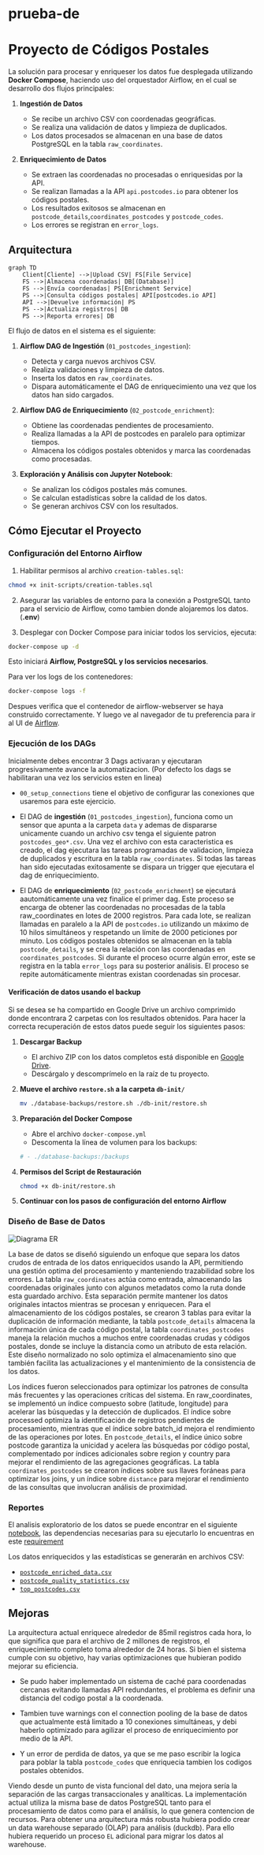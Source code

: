 # prueba-de

# Proyecto de Códigos Postales

La solución para procesar y enriqueser los datos fue desplegada utilizando **Docker Compose**, haciendo uso del orquestador Airflow, en el cual se desarrollo dos flujos principales:

1. **Ingestión de Datos**
   - Se recibe un archivo CSV con coordenadas geográficas.
   - Se realiza una validación de datos y limpieza de duplicados.
   - Los datos procesados se almacenan en una base de datos PostgreSQL en la tabla `raw_coordinates`.

2. **Enriquecimiento de Datos**
   - Se extraen las coordenadas no procesadas o enriquesidas por la API.
   - Se realizan llamadas a la API `api.postcodes.io` para obtener los códigos postales.
   - Los resultados exitosos se almacenan en `postcode_details`,`coordinates_postcodes` y `postcode_codes`.
   - Los errores se registran en `error_logs`.

## Arquitectura

```mermaid
graph TD
    Client[Cliente] -->|Upload CSV| FS[File Service]
    FS -->|Almacena coordenadas| DB[(Database)]
    FS -->|Envía coordenadas| PS[Enrichment Service]
    PS -->|Consulta códigos postales| API[postcodes.io API]
    API -->|Devuelve información| PS
    PS -->|Actualiza registros| DB
    PS -->|Reporta errores| DB
```
El flujo de datos en el sistema es el siguiente:

1. **Airflow DAG de Ingestión** (`01_postcodes_ingestion`):
   - Detecta y carga nuevos archivos CSV.
   - Realiza validaciones y limpieza de datos.
   - Inserta los datos en `raw_coordinates`.
   - Dispara automáticamente el DAG de enriquecimiento una vez que los datos han sido cargados.

2. **Airflow DAG de Enriquecimiento** (`02_postcode_enrichment`):
   - Obtiene las coordenadas pendientes de procesamiento.
   - Realiza llamadas a la API de postcodes en paralelo para optimizar tiempos.
   - Almacena los códigos postales obtenidos y marca las coordenadas como procesadas.

3. **Exploración y Análisis con Jupyter Notebook**:
   - Se analizan los códigos postales más comunes.
   - Se calculan estadísticas sobre la calidad de los datos.
   - Se generan archivos CSV con los resultados.

## Cómo Ejecutar el Proyecto

### **Configuración del Entorno Airflow**
 
1. Habilitar permisos al archivo `creation-tables.sql`:
```bash
chmod +x init-scripts/creation-tables.sql
```

2. Asegurar las variables de entorno para la conexión a PostgreSQL tanto para el servicio de Airflow, como tambien donde alojaremos los datos. (**.env**)

3. Desplegar con Docker Compose para iniciar todos los servicios, ejecuta:

```bash
docker-compose up -d
```
Esto iniciará **Airflow, PostgreSQL y los servicios necesarios**.

Para ver los logs de los contenedores:
```bash
docker-compose logs -f
```

Despues verifica que el contenedor de airflow-webserver se haya construido correctamente. Y luego ve al navegador de tu preferencia para ir al UI de [Airflow](http://localhost:8080).

### **Ejecución de los DAGs**

Inicialmente debes encontrar 3 Dags activaran y ejecutaran progresivamente avance la automatizacion. (Por defecto los dags se habilitaran una vez los servicios esten en linea)
- `00_setup_connections` tiene el objetivo de configurar las conexiones que usaremos para este ejercicio.

- El DAG de **ingestión** (`01_postcodes_ingestion`), funciona como un sensor que apunta a la carpeta `data` y ademas de dispararse unicamente cuando un archivo csv tenga el siguiente patron `postcodes_geo*.csv`. Una vez el archivo con esta caracteristica es creado, el dag ejecutara las tareas programadas de validacion, limpieza de duplicados y escritura en la tabla `raw_coordinates`. Si todas las tareas han sido ejecutadas exitosamente se dispara un trigger que ejecutara el dag de enriquecimiento.

- El DAG de **enriquecimiento** (`02_postcode_enrichment`) se ejecutará aautomáticamente una vez finalice el primer dag. Este proceso se encarga de obtener las coordenadas no procesadas de la tabla raw_coordinates en lotes de 2000 registros. Para cada lote, se realizan llamadas en paralelo a la API de `postcodes.io` utilizando un máximo de 10 hilos simultáneos y respetando un límite de 2000 peticiones por minuto. Los códigos postales obtenidos se almacenan en la tabla `postcode_details`, y se crea la relación con las coordenadas en `coordinates_postcodes`. Si durante el proceso ocurre algún error, este se registra en la tabla `error_logs` para su posterior análisis. El proceso se repite automáticamente mientras existan coordenadas sin procesar.

#### Verificación de datos usando el backup

Si se desea se ha compartido en Google Drive un archivo comprimido donde encontrara 2 carpetas con los resultados obtenidos. Para hacer la correcta recuperación de estos datos puede seguir los siguientes pasos:

1. **Descargar Backup**
   - El archivo ZIP con los datos completos está disponible en [Google Drive](https://drive.google.com/file/d/1Ad6kOV6x0DEA7mhwYeKMa0ppQg_BeFsB/view?usp=sharing).
   - Descárgalo y descomprímelo en la raíz de tu proyecto.

2. **Mueve el archivo `restore.sh` a la carpeta `db-init/`**
   ```bash
   mv ./database-backups/restore.sh ./db-init/restore.sh
   ```

3. **Preparación del Docker Compose**
   - Abre el archivo `docker-compose.yml`
   - Descomenta la línea de volumen para los backups:
   
   ```yaml
   # - ./database-backups:/backups
   ```

4. **Permisos del Script de Restauración**
   ```bash
   chmod +x db-init/restore.sh
   ```
5. **Continuar con los pasos de configuración del entorno Airflow**

### **Diseño de Base de Datos**

![Diagrama ER](imgs/er_diagram.png)

La base de datos se diseñó siguiendo un enfoque que separa los datos crudos de entrada de los datos enriquecidos usando la API, permitiendo una gestión optima del procesamiento y manteniendo trazabilidad sobre los errores. La tabla `raw_coordinates` actúa como entrada, almacenando las coordenadas originales junto con algunos metadatos como la ruta donde esta guardado archivo. Esta separación permite mantener los datos originales intactos mientras se procesan y enriquecen. Para el almacenamiento de los códigos postales, se crearon 3 tablas para evitar la duplicación de información mediante, la tabla `postcode_details` almacena la información única de cada código postal, la tabla `coordinates_postcodes` maneja la relación muchos a muchos entre coordenadas crudas y códigos postales, donde se incluye la distancia como un atributo de esta relación. Este diseño normalizado no solo optimiza el almacenamiento sino que también facilita las actualizaciones y el mantenimiento de la consistencia de los datos.

Los índices fueron seleccionados para optimizar los patrones de consulta más frecuentes y las operaciones críticas del sistema. En raw_coordinates, se implementó un índice compuesto sobre (latitude, longitude) para acelerar las búsquedas y la detección de duplicados. El índice sobre processed optimiza la identificación de registros pendientes de procesamiento, mientras que el índice sobre batch_id mejora el rendimiento de las operaciones por lotes. En `postcode_details`, el índice único sobre postcode garantiza la unicidad y acelera las búsquedas por código postal, complementado por índices adicionales sobre region y country para mejorar el rendimiento de las agregaciones geográficas. La tabla `coordinates_postcodes` se crearon índices sobre sus llaves foráneas para optimizar los joins, y un índice sobre `distance` para mejorar el rendimiento de las consultas que involucran análisis de proximidad.

### **Reportes**

El analisis exploratorio de los datos se puede encontrar en el siguiente [notebook](notebooks/eda_postcodes.ipynb), las dependencias necesarias para su ejecutarlo lo encuentras en este [requirement](notebooks/requirements.txt)

Los datos enriquecidos y las estadísticas se generarán en archivos CSV:
- [`postcode_enriched_data.csv`](data/postcode_enriched_data.csv)
- [`postcode_quality_statistics.csv`](data/postcode_quality_statistics.csv)
- [`top_postcodes.csv`](data/top_postcodes.csv)
 
## **Mejoras**

La arquitectura actual enriquece alrededor de 85mil registros cada hora, lo que significa que para el archivo de 2 millones de registros, el enriquecimiento completo toma alrededor de 24 horas. Si bien el sistema cumple con su objetivo, hay varias optimizaciones que hubieran podido mejorar su eficiencia.

- Se pudo haber implementado un sistema de caché para coordenadas cercanas evitando llamadas API redundantes, el problema es definir una distancia del codigo postal a la coordenada.

- Tambien tuve warnings con el connection pooling de la base de datos que actualmente está limitado a 10 conexiones simultáneas, y debi haberlo optimizado para agilizar el proceso de enriquecimiento por medio de la API.

- Y un error de perdida de datos, ya que se me paso escribir la logica para poblar la tabla `postcode_codes` que enriquecia tambien los codigos postales obtenidos.

Viendo desde un punto de vista funcional del dato, una mejora sería la separación de las cargas transaccionales y analíticas. La implementación actual utiliza la misma base de datos PostgreSQL tanto para el procesamiento de datos como para el análisis, lo que genera contencion de recursos. Para obtener una arquitectura más robusta hubiera podido crear un data warehouse separado (OLAP) para análisis (duckdb). Para ello hubiera requerido un proceso `EL` adicional para migrar los datos al warehouse.
